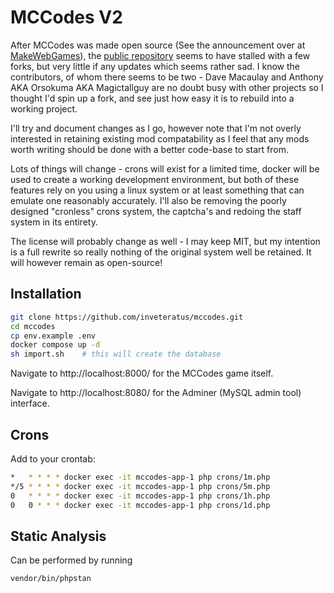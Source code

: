 # MCCodes V2

After MCCodes was made open source (See the announcement over at [MakeWebGames](https://makewebgames.io/topic/33093-mccodes-v2-open-source/)), the [public repository](https://github.com/davemacaulay/mccodesv2)
seems to have stalled with a few forks, but very little if any updates which seems rather sad. I know the contributors,
of whom there seems to be two - Dave Macaulay and Anthony AKA Orsokuma AKA Magictallguy are no doubt busy with other
projects so I thought I'd spin up a fork, and see just how easy it is to rebuild into a working project.

I'll try and document changes as I go, however note that I'm not overly interested in retaining existing mod
compatability as I feel that any mods worth writing should be done with a better code-base to start from.

Lots of things will change - crons will exist for a limited time, docker will be used to create a working development
environment, but both of these features rely on you using a linux system or at least something that can emulate one
reasonably accurately. I'll also be removing the poorly designed "cronless" crons system, the captcha's and redoing
the staff system in its entirety.

The license will probably change as well - I may keep MIT, but my intention is a full rewrite so really nothing of the
original system well be retained. It will however remain as open-source!

## Installation

```sh
git clone https://github.com/inveteratus/mccodes.git
cd mccodes
cp env.example .env
docker compose up -d
sh import.sh    # this will create the database
```

Navigate to http://localhost:8000/ for the MCCodes game itself.

Navigate to http://localhost:8080/ for the Adminer (MySQL admin tool) interface.

## Crons

Add to your crontab:

```sh
*   * * * * docker exec -it mccodes-app-1 php crons/1m.php
*/5 * * * * docker exec -it mccodes-app-1 php crons/5m.php
0   * * * * docker exec -it mccodes-app-1 php crons/1h.php
0   0 * * * docker exec -it mccodes-app-1 php crons/1d.php
```

## Static Analysis

Can be performed by running

```sh
vendor/bin/phpstan
```
